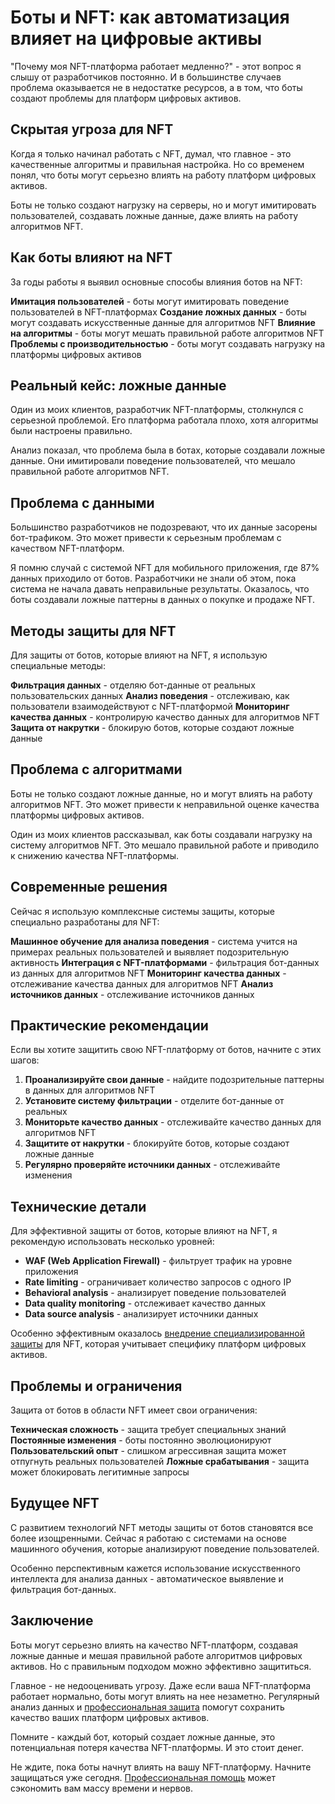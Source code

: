 # Боты и NFT: как автоматизация влияет на цифровые активы

"Почему моя NFT-платформа работает медленно?" - этот вопрос я слышу от разработчиков постоянно. И в большинстве случаев проблема оказывается не в недостатке ресурсов, а в том, что боты создают проблемы для платформ цифровых активов.

## Скрытая угроза для NFT

Когда я только начинал работать с NFT, думал, что главное - это качественные алгоритмы и правильная настройка. Но со временем понял, что боты могут серьезно влиять на работу платформ цифровых активов.

Боты не только создают нагрузку на серверы, но и могут имитировать пользователей, создавать ложные данные, даже влиять на работу алгоритмов NFT.

## Как боты влияют на NFT

За годы работы я выявил основные способы влияния ботов на NFT:

**Имитация пользователей** - боты могут имитировать поведение пользователей в NFT-платформах
**Создание ложных данных** - боты могут создавать искусственные данные для алгоритмов NFT
**Влияние на алгоритмы** - боты могут мешать правильной работе алгоритмов NFT
**Проблемы с производительностью** - боты могут создавать нагрузку на платформы цифровых активов

## Реальный кейс: ложные данные

Один из моих клиентов, разработчик NFT-платформы, столкнулся с серьезной проблемой. Его платформа работала плохо, хотя алгоритмы были настроены правильно.

Анализ показал, что проблема была в ботах, которые создавали ложные данные. Они имитировали поведение пользователей, что мешало правильной работе алгоритмов NFT.

## Проблема с данными

Большинство разработчиков не подозревают, что их данные засорены бот-трафиком. Это может привести к серьезным проблемам с качеством NFT-платформ.

Я помню случай с системой NFT для мобильного приложения, где 87% данных приходило от ботов. Разработчики не знали об этом, пока система не начала давать неправильные результаты. Оказалось, что боты создавали ложные паттерны в данных о покупке и продаже NFT.

## Методы защиты для NFT

Для защиты от ботов, которые влияют на NFT, я использую специальные методы:

**Фильтрация данных** - отделяю бот-данные от реальных пользовательских данных
**Анализ поведения** - отслеживаю, как пользователи взаимодействуют с NFT-платформой
**Мониторинг качества данных** - контролирую качество данных для алгоритмов NFT
**Защита от накрутки** - блокирую ботов, которые создают ложные данные

## Проблема с алгоритмами

Боты не только создают ложные данные, но и могут влиять на работу алгоритмов NFT. Это может привести к неправильной оценке качества платформы цифровых активов.

Один из моих клиентов рассказывал, как боты создавали нагрузку на систему алгоритмов NFT. Это мешало правильной работе и приводило к снижению качества NFT-платформы.

## Современные решения

Сейчас я использую комплексные системы защиты, которые специально разработаны для NFT:

**Машинное обучение для анализа поведения** - система учится на примерах реальных пользователей и выявляет подозрительную активность
**Интеграция с NFT-платформами** - фильтрация бот-данных из данных для алгоритмов NFT
**Мониторинг качества данных** - отслеживание качества данных для алгоритмов NFT
**Анализ источников данных** - отслеживание источников данных

## Практические рекомендации

Если вы хотите защитить свою NFT-платформу от ботов, начните с этих шагов:

1. **Проанализируйте свои данные** - найдите подозрительные паттерны в данных для алгоритмов NFT
2. **Установите систему фильтрации** - отделите бот-данные от реальных
3. **Мониторьте качество данных** - отслеживайте качество данных для алгоритмов NFT
4. **Защитите от накрутки** - блокируйте ботов, которые создают ложные данные
5. **Регулярно проверяйте источники данных** - отслеживайте изменения

## Технические детали

Для эффективной защиты от ботов, которые влияют на NFT, я рекомендую использовать несколько уровней:

- **WAF (Web Application Firewall)** - фильтрует трафик на уровне приложения
- **Rate limiting** - ограничивает количество запросов с одного IP
- **Behavioral analysis** - анализирует поведение пользователей
- **Data quality monitoring** - отслеживает качество данных
- **Data source analysis** - анализирует источники данных

Особенно эффективным оказалось [внедрение специализированной защиты](https://progaem.com/ustanovka-antibота-usluga-po-zashhite-ot-botов-vashih-sajtов-na-различных-cms-системах.html) для NFT, которая учитывает специфику платформ цифровых активов.

## Проблемы и ограничения

Защита от ботов в области NFT имеет свои ограничения:

**Техническая сложность** - защита требует специальных знаний
**Постоянные изменения** - боты постоянно эволюционируют
**Пользовательский опыт** - слишком агрессивная защита может отпугнуть реальных пользователей
**Ложные срабатывания** - защита может блокировать легитимные запросы

## Будущее NFT

С развитием технологий NFT методы защиты от ботов становятся все более изощренными. Сейчас я работаю с системами на основе машинного обучения, которые анализируют поведение пользователей.

Особенно перспективным кажется использование искусственного интеллекта для анализа данных - автоматическое выявление и фильтрация бот-данных.

## Заключение

Боты могут серьезно влиять на качество NFT-платформ, создавая ложные данные и мешая правильной работе алгоритмов цифровых активов. Но с правильным подходом можно эффективно защититься.

Главное - не недооценивать угрозу. Даже если ваша NFT-платформа работает нормально, боты могут влиять на нее незаметно. Регулярный анализ данных и [профессиональная защита](https://progaem.com/ustanovka-antibота-usluga-po-zashhite-ot-botов-vashih-sajtов-na-различных-cms-системах.html) помогут сохранить качество ваших платформ цифровых активов.

Помните - каждый бот, который создает ложные данные, это потенциальная потеря качества NFT-платформы. И это стоит денег.

Не ждите, пока боты начнут влиять на вашу NFT-платформу. Начните защищаться уже сегодня. [Профессиональная помощь](https://progaem.com/ustanovka-antibота-usluga-po-zashhite-ot-botов-vashih-sajtов-na-различных-cms-системах.html) может сэкономить вам массу времени и нервов.
